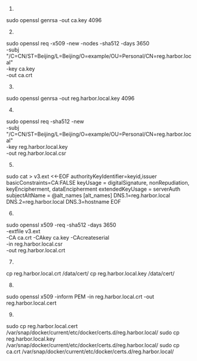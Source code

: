 
1.
sudo openssl genrsa -out ca.key 4096

2.
sudo openssl req -x509 -new -nodes -sha512 -days 3650 \
-subj "/C=CN/ST=Beijing/L=Beijing/O=example/OU=Personal/CN=reg.harbor.local" \
-key ca.key \
-out ca.crt

3.
sudo openssl genrsa -out reg.harbor.local.key 4096

4.
sudo openssl req -sha512 -new \
-subj "/C=CN/ST=Beijing/L=Beijing/O=example/OU=Personal/CN=reg.harbor.local" \
-key reg.harbor.local.key \
-out reg.harbor.local.csr

5.
sudo cat > v3.ext <<-EOF
authorityKeyIdentifier=keyid,issuer
basicConstraints=CA:FALSE
keyUsage = digitalSignature, nonRepudiation, keyEncipherment, dataEncipherment
extendedKeyUsage = serverAuth
subjectAltName = @alt_names
[alt_names]
DNS.1=reg.harbor.local
DNS.2=reg.harbor.local
DNS.3=hostname
EOF

6.

sudo openssl x509 -req -sha512 -days 3650 \
-extfile v3.ext \
-CA ca.crt -CAkey ca.key -CAcreateserial \
-in reg.harbor.local.csr \
-out reg.harbor.local.crt

7.
cp reg.harbor.local.crt /data/cert/
cp reg.harbor.local.key /data/cert/

8.
sudo openssl x509 -inform PEM -in reg.harbor.local.crt -out reg.harbor.local.cert

9.
sudo cp reg.harbor.local.cert /var/snap/docker/current/etc/docker/certs.d/reg.harbor.local/
sudo cp reg.harbor.local.key /var/snap/docker/current/etc/docker/certs.d/reg.harbor.local/
sudo cp ca.crt /var/snap/docker/current/etc/docker/certs.d/reg.harbor.local/
